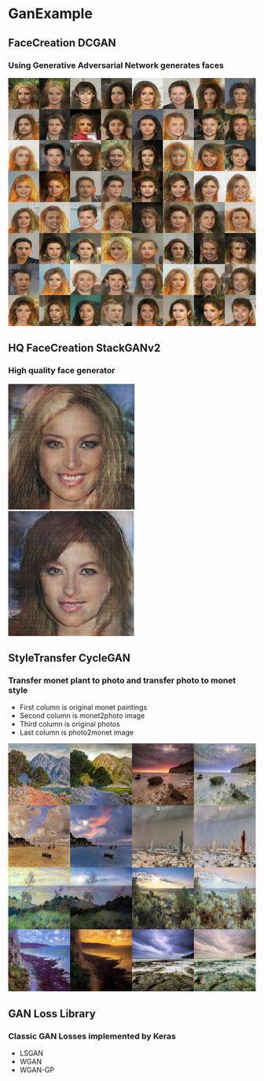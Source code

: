 # GanExample

##	FaceCreation DCGAN
###	Using Generative Adversarial Network generates faces
![pic1](https://raw.githubusercontent.com/willylulu/GanExample/master/FaceCreation_DCGAN/test.png)	
##	HQ FaceCreation StackGANv2
###	High quality face generator
![pic2](https://raw.githubusercontent.com/willylulu/GanExample/master/HQ_FaceCreation_StackGANv2/fakefaces/face1.png)
![pic3](https://raw.githubusercontent.com/willylulu/GanExample/master/HQ_FaceCreation_StackGANv2/fakefaces/face2.png)
##	StyleTransfer CycleGAN
###	Transfer monet plant to photo and transfer photo to monet style
*	First column is original monet paintings
*	Second column is monet2photo image
*	Third column is original photos
*	Last column is photo2monet image

![pic4](https://github.com/willylulu/GanExample/raw/master/StyleTransfer_CycleGAN/test.jpg?raw=true)

##	GAN Loss Library
###	Classic GAN Losses implemented by Keras
*	LSGAN
*	WGAN
*	WGAN-GP
